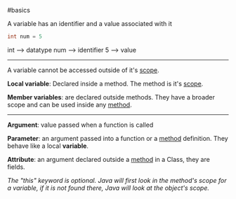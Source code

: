 #basics 

A variable has an identifier and a value associated with it

```java
int num = 5
```

int --> datatype
num --> identifier
5 --> value

----

A variable cannot be accessed outside of it's [scope](Scope).

**Local variable**: Declared inside a method. The method is it's [scope](Scope).

**Member variables**: are declared outside methods. They have a broader scope and can be used inside any [method](Method).

-------

**Argument**: value passed when a function is called

**Parameter**: an argument passed into a function or a [method](Method) definition. They behave like a local **variable**.

**Attribute**: an argument declared outside a [method](Method) in a Class, they are fields.

*The "this" keyword is optional. Java will first look in the method's scope for a variable, if it is not found there, Java will look at the object's scope.*